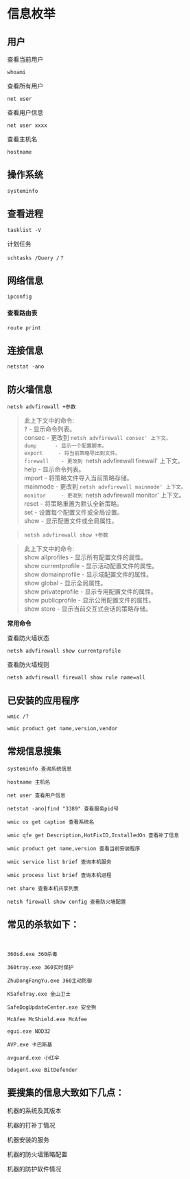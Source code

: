 # 信息枚举

## 用户

查看当前用户

```
whoami
```

查看所有用户

```
net user
```

查看用户信息

```
net user xxxx
```

查看主机名

```
hostname
```

## 操作系统

```
systeminfo
```

## 查看进程

```
tasklist -V
```

计划任务

```
schtasks /Query /？
```



## 网络信息

```
ipconfig
```

#### 查看路由表

```
route print
```

## 连接信息

```
netstat -ano
```

## 防火墙信息

```
netsh advfirewall +参数
```

> 此上下文中的命令:                                                     
>  ?        - 显示命令列表。                                               
>  consec     - 更改到 `netsh advfirewall consec' 上下文。                                 
>  dump      - 显示一个配置脚本。                                              
>  export     - 将当前策略导出到文件。                                             
>  firewall    - 更改到 `netsh advfirewall firewall' 上下文。                                
>  help      - 显示命令列表。                                               
>  import     - 将策略文件导入当前策略存储。                                           
>  mainmode    - 更改到 `netsh advfirewall mainmode' 上下文。                                
>  monitor     - 更改到 `netsh advfirewall monitor' 上下文。                                
>  reset      - 将策略重置为默认全新策略。                                            
>  set       - 设置每个配置文件或全局设置。                                           
>  show      - 显示配置文件或全局属性。

> ```
> netsh advfirewall show +参数
> ```

> 此上下文中的命令:                                                       
>  show allprofiles - 显示所有配置文件的属性。                                           
>  show currentprofile - 显示活动配置文件的属性。                                          
>  show domainprofile - 显示域配置文件的属性。                                           
>  show global   - 显示全局属性。                                               
>  show privateprofile - 显示专用配置文件的属性。                                          
>  show publicprofile - 显示公用配置文件的属性。                                          
>  show store   - 显示当前交互式会话的策略存储。

**常用命令**

查看防火墙状态

```
netsh advfirewall show currentprofile
```

查看防火墙规则

```
netsh advfirewall firewall show rule name=all
```

## 已安装的应用程序

```
wmic /?
```

```
wmic product get name,version,vendor 
```

## **常规信息搜集**

```
systeminfo 查询系统信息

hostname 主机名

net user 查看用户信息

netstat -ano|find "3389" 查看服务pid号

wmic os get caption 查看系统名

wmic qfe get Description,HotFixID,InstalledOn 查看补丁信息

wmic product get name,version 查看当前安装程序

wmic service list brief 查询本机服务

wmic process list brief 查询本机进程

net share 查看本机共享列表

netsh firewall show config 查看防火墙配置
```

## 常见的杀软如下：

```


360sd.exe 360杀毒

360tray.exe 360实时保护

ZhuDongFangYu.exe 360主动防御

KSafeTray.exe 金山卫士

SafeDogUpdateCenter.exe 安全狗

McAfee McShield.exe McAfee

egui.exe NOD32

AVP.exe 卡巴斯基

avguard.exe 小红伞

bdagent.exe BitDefender

```

## **要搜集的信息大致如下几点：**

机器的系统及其版本

机器的打补丁情况

机器安装的服务

机器的防火墙策略配置

机器的防护软件情况
